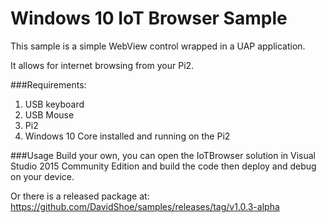Windows 10 IoT Browser Sample
==============
This sample is a simple WebView control wrapped in a UAP application.

It allows for internet browsing from your Pi2. 

###Requirements:
<ol>
<li>USB keyboard</li>
<li>USB Mouse</li>
<li>Pi2</li>
<li>Windows 10 Core installed and running on the Pi2</li>
</ol>

###Usage
Build your own, you can open the IoTBrowser solution in Visual Studio 2015 Community Edition and build the code then deploy and debug on your device.

Or there is a released package at: https://github.com/DavidShoe/samples/releases/tag/v1.0.3-alpha
